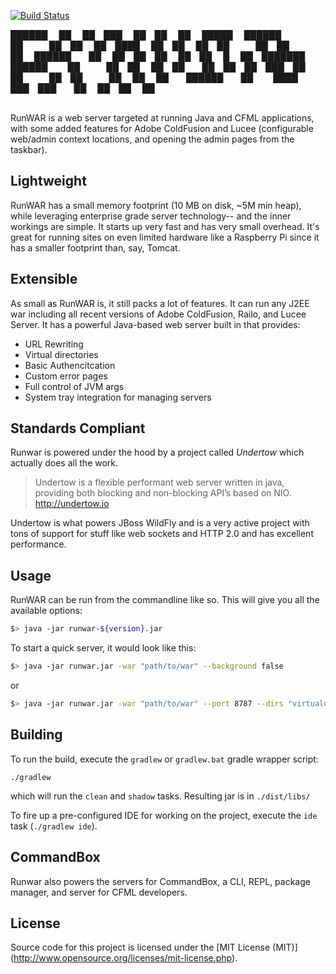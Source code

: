 [![Build Status](https://travis-ci.org/Ortus-Solutions/runwar.svg?branch=develop)](https://travis-ci.com/Ortus-Solutions/runwar)


██████  ██    ██ ███    ██ ██     ██  █████  ██████  
██   ██ ██    ██ ████   ██ ██     ██ ██   ██ ██   ██ 
██████  ██    ██ ██ ██  ██ ██  █  ██ ███████ ██████  
██   ██ ██    ██ ██  ██ ██ ██ ███ ██ ██   ██ ██   ██ 
██   ██  ██████  ██   ████  ███ ███  ██   ██ ██   ██ 
                                                     
                                                     

RunWAR is a web server targeted at running Java and CFML applications, with some added features for Adobe ColdFusion and Lucee (configurable web/admin context locations, and opening the admin pages from the taskbar).

## Lightweight

RunWAR has a small memory footprint (10 MB on disk, ~5M min heap), while leveraging enterprise grade server technology-- and the inner workings are simple.  It starts up very fast and has very small overhead.  It's great for running sites on even limited hardware like a Raspberry Pi since it has a smaller footprint than, say, Tomcat.

## Extensible

As small as RunWAR is, it still packs a lot of features.  It can run any J2EE war including all recent versions of Adobe ColdFusion, Railo, and Lucee Server.  It has a powerful Java-based web server built in that provides:

 * URL Rewriting
 * Virtual directories
 * Basic Authencitcation
 * Custom error pages
 * Full control of JVM args
 * System tray integration for managing servers

## Standards Compliant

Runwar is powered under the hood by a project called *Undertow* which actually does all the work.

> Undertow is a flexible performant web server written in java, providing both blocking and non-blocking API’s based on NIO.
> http://undertow.io

Undertow is what powers JBoss WildFly and is a very active project with tons of support for stuff like web sockets and HTTP 2.0 and has excellent performance.  

## Usage

RunWAR can be run from the commandline like so.  This will give you all the available options:
```bash
$> java -jar runwar-${version}.jar
```

To start a quick server, it would look like this:
```bash
$> java -jar runwar.jar -war "path/to/war" --background false
```

or

```bash
$> java -jar runwar.jar -war "path/to/war" --port 8787 --dirs "virtualdir=/path/to/dir,virtualdir2=/path/to/dir2" --background false
```

## Building

To run the build, execute the `gradlew` or `gradlew.bat` gradle wrapper script:

```
./gradlew
```

which will run the `clean` and `shadow` tasks.  Resulting jar is in `./dist/libs/`

To fire up a pre-configured IDE for working on the project, execute the `ide` task (`./gradlew ide`).

## CommandBox
Runwar also powers the servers for CommandBox, a CLI, REPL, package manager, and server for CFML developers.  

## License

Source code for this project is licensed under the [MIT License (MIT)] (http://www.opensource.org/licenses/mit-license.php).


